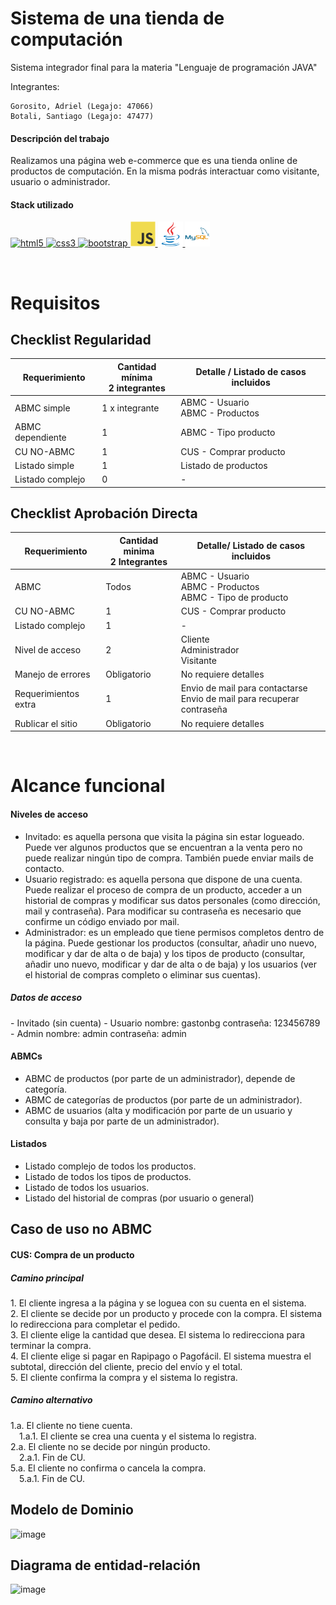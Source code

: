 # Sistema de una tienda de computación
Sistema integrador final para la materia "Lenguaje de programación JAVA"


Integrantes:

    Gorosito, Adriel (Legajo: 47066)
    Botali, Santiago (Legajo: 47477)
    
<h4>Descripción del trabajo</h4>
Realizamos una página web e-commerce que es una tienda online de productos de computación. En la misma podrás interactuar como visitante, usuario o administrador. 

   
<h4>Stack utilizado</h4>

<p align="left">
  <a href="https://www.w3.org/html/" target="_blank" rel="noreferrer">
    <img src="https://www.w3.org/html/logo/downloads/HTML5_Badge_256.png" alt="html5" width="40" height="40"/>
  </a>
  <a href="https://www.w3schools.com/css/" target="_blank" rel="noreferrer">
    <img src="https://upload.wikimedia.org/wikipedia/commons/thumb/6/62/CSS3_logo.svg/800px-CSS3_logo.svg.png" alt="css3" width="40" height="40"/>
  </a>
  <a href="https://getbootstrap.com" target="_blank" rel="noreferrer"> 
     <img src="https://upload.wikimedia.org/wikipedia/commons/thumb/b/b2/Bootstrap_logo.svg/512px-Bootstrap_logo.svg.png" alt="bootstrap" width="45" height="40"/>
  </a>
  <a href="https://developer.mozilla.org/en-US/docs/Web/JavaScript" target="_blank" rel="noreferrer">
    <img src="https://raw.githubusercontent.com/devicons/devicon/master/icons/javascript/javascript-original.svg" alt="javascript" width="40" height="40"/>
  </a>
  <a href="https://www.java.com" target="_blank" rel="noreferrer">
    <img src="https://raw.githubusercontent.com/devicons/devicon/master/icons/java/java-original.svg" alt="java" width="40" height="40"/>
  </a>
  <a href="https://www.mysql.com/" target="_blank" rel="noreferrer">
    <img src="https://raw.githubusercontent.com/devicons/devicon/master/icons/mysql/mysql-original-wordmark.svg" alt="mysql" width="40" height="40"/>
  </a>
</p>

<br>

<h1>Requisitos</h1>

<h2>Checklist Regularidad</h2> 	
	
| Requerimiento | Cantidad mínima<br>2 integrantes | Detalle / Listado de casos incluidos 
| --- | --- | --- |
| ABMC simple | 1 x integrante | ABMC - Usuario <br> ABMC - Productos|			 
| ABMC dependiente | 1 | ABMC - Tipo producto |
| CU NO-ABMC | 1 | CUS - Comprar producto|
| Listado simple | 1 | Listado de productos |
| Listado complejo | 0 | - |

<h2>Checklist Aprobación Directa</h2> 	

| Requerimiento | Cantidad minima<br>2 Integrantes | Detalle/ Listado de casos incluidos 
| --- | --- | --- |
| ABMC | Todos | ABMC - Usuario <br> ABMC - Productos <br> ABMC - Tipo de producto |			 
| CU NO-ABMC | 1 | CUS - Comprar producto |
| Listado complejo | 1 | -|
| Nivel de acceso | 2 | Cliente<br>Administrador<br>Visitante |
| Manejo de errores | Obligatorio | No requiere detalles |
| Requerimientos extra | 1 | Envio de mail para contactarse<br>Envio de mail para recuperar contraseña |
| Rublicar el sitio | Obligatorio | No requiere detalles |

<br>
	
<h1>Alcance funcional</h1>

<h4>Niveles de acceso</h4>

- Invitado: es aquella persona que visita la página sin estar logueado. Puede ver algunos productos que se encuentran a la venta pero no puede realizar ningún tipo de compra. También puede enviar mails de contacto.
- Usuario registrado: es aquella persona que dispone de una cuenta. Puede realizar el proceso de compra de un producto, acceder a un historial de compras y modificar sus datos personales (como dirección, mail y contraseña). Para modificar su contraseña es necesario que confirme un código enviado por mail.
- Administrador: es un empleado que tiene permisos completos dentro de la página. Puede gestionar los productos (consultar, añadir uno nuevo, modificar y dar de alta o de baja) y los tipos de producto (consultar, añadir uno nuevo, modificar y dar de alta o de baja) y los usuarios (ver el historial de compras completo o eliminar sus cuentas).

<h5> Datos de acceso </h5>
- Invitado (sin cuenta)
- Usuario
   nombre: gastonbg
   contraseña: 123456789
- Admin
   nombre: admin
   contraseña: admin

<h4>ABMCs</h4>

- ABMC de productos (por parte de un administrador), depende de categoría.
- ABMC de categorías de productos (por parte de un administrador).
- ABMC de usuarios (alta y modificación por parte de un usuario y consulta y baja por parte de un administrador).

<h4>Listados</h4>

- Listado complejo de todos los productos.
- Listado de todos los tipos de productos.
- Listado de todos los usuarios.
- Listado del historial de compras (por usuario o general)

<h2>Caso de uso no ABMC</h2>

<h4>CUS: Compra de un producto<h4>

<h5>Camino principal</h5>
1. El cliente ingresa a la página y se loguea con su cuenta en el sistema.<br>
2. El cliente se decide por un producto y procede con la compra. El sistema lo redirecciona para completar el pedido.<br>
3. El cliente elige la cantidad que desea. El sistema lo redirecciona para terminar la compra.<br>
4. El cliente elige si pagar en Rapipago o Pagofácil. El sistema muestra el subtotal, dirección del cliente, precio del envío y el total.<br>
5. El cliente confirma la compra y el sistema lo registra.<br>

<h5>Camino alternativo</h5>
 1.a. <Durante> El cliente no tiene cuenta.<br>
 &emsp;1.a.1. El cliente se crea una cuenta y el sistema lo registra.<br> 
 2.a. <Anterior> El cliente no se decide por ningún producto.<br> 
 &emsp;2.a.1. Fin de CU.<br> 
 5.a. <Reemplaza> El cliente no confirma o cancela la compra.<br> 
 &emsp;5.a.1. Fin de CU.<br> 

<h2>Modelo de Dominio</h2>

![image](https://github.com/adrielgorosito/javaTP/assets/111536783/2c3c0cec-737f-4329-8cd3-c04b9bbb1c6c)

<h2>Diagrama de entidad-relación</h2>

![image](https://github.com/adrielgorosito/javaTP/assets/111536783/50964fcd-532a-4b4d-aa42-7ae480cece1d)





